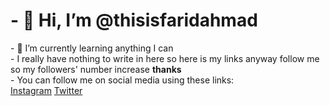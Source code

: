 <h1>- 👋 Hi, I’m @thisisfaridahmad</h1>
- 🌱 I’m currently learning anything I can<br>
- I really have nothing to write in here so here is my links anyway follow me so my followers' number increase <b>thanks</b><br>
- You can follow me on social media using these links:<br>
<a href='https://www.instagram.com/thisisfaridahmad'>Instagram</a>
<a href="https://www.twitter.com/itisfaridahmad">Twitter</a>
